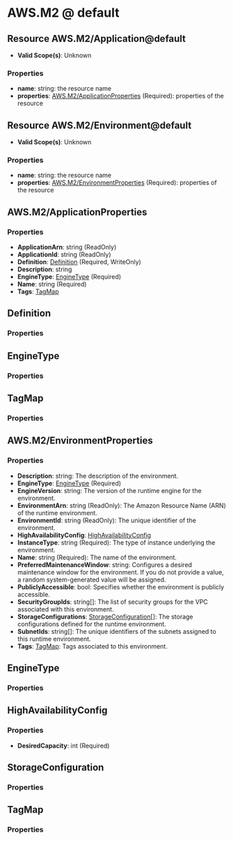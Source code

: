 # AWS.M2 @ default

## Resource AWS.M2/Application@default
* **Valid Scope(s)**: Unknown
### Properties
* **name**: string: the resource name
* **properties**: [AWS.M2/ApplicationProperties](#awsm2applicationproperties) (Required): properties of the resource

## Resource AWS.M2/Environment@default
* **Valid Scope(s)**: Unknown
### Properties
* **name**: string: the resource name
* **properties**: [AWS.M2/EnvironmentProperties](#awsm2environmentproperties) (Required): properties of the resource

## AWS.M2/ApplicationProperties
### Properties
* **ApplicationArn**: string (ReadOnly)
* **ApplicationId**: string (ReadOnly)
* **Definition**: [Definition](#definition) (Required, WriteOnly)
* **Description**: string
* **EngineType**: [EngineType](#enginetype) (Required)
* **Name**: string (Required)
* **Tags**: [TagMap](#tagmap)

## Definition
### Properties

## EngineType
### Properties

## TagMap
### Properties

## AWS.M2/EnvironmentProperties
### Properties
* **Description**: string: The description of the environment.
* **EngineType**: [EngineType](#enginetype) (Required)
* **EngineVersion**: string: The version of the runtime engine for the environment.
* **EnvironmentArn**: string (ReadOnly): The Amazon Resource Name (ARN) of the runtime environment.
* **EnvironmentId**: string (ReadOnly): The unique identifier of the environment.
* **HighAvailabilityConfig**: [HighAvailabilityConfig](#highavailabilityconfig)
* **InstanceType**: string (Required): The type of instance underlying the environment.
* **Name**: string (Required): The name of the environment.
* **PreferredMaintenanceWindow**: string: Configures a desired maintenance window for the environment. If you do not provide a value, a random system-generated value will be assigned.
* **PubliclyAccessible**: bool: Specifies whether the environment is publicly accessible.
* **SecurityGroupIds**: string[]: The list of security groups for the VPC associated with this environment.
* **StorageConfigurations**: [StorageConfiguration](#storageconfiguration)[]: The storage configurations defined for the runtime environment.
* **SubnetIds**: string[]: The unique identifiers of the subnets assigned to this runtime environment.
* **Tags**: [TagMap](#tagmap): Tags associated to this environment.

## EngineType
### Properties

## HighAvailabilityConfig
### Properties
* **DesiredCapacity**: int (Required)

## StorageConfiguration
### Properties

## TagMap
### Properties

